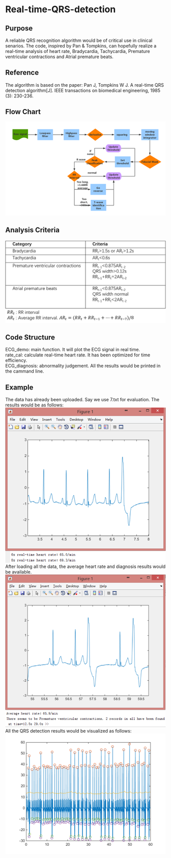 # Real-time-QRS-detection
## Purpose
A reliable QRS recognition algorithm would be of critical use in clinical senarios. The code, inspired by Pan & Tompkins, can hopefully realize a real-time analysis of heart rate, Bradycardia, Tachycardia, Premature ventricular contractions and Atrial premature beats.
## Reference
The algorithm is based on the paper: Pan J, Tompkins W J. A real-time QRS detection algorithm[J]. IEEE transactions on biomedical engineering, 1985 (3): 230-236.
## Flow Chart
![Alt text](/imgs/ECG_detect.png)
## Analysis Criteria
![Alt text](/imgs/criteria.png)
## Code Structure
ECG_demo: main function. It will plot the ECG signal in real time.  
rate_cal: calculate real-time heart rate. It has been optimized for time efficiency.  
ECG_diagnosis: abnormality judgement. All the results would be printed in the cammand line.  
## Example
The data has already been uploaded. Say we use 7.txt for evaluation. The results would be as follows:
![Alt text](/imgs/result_screenshot.png)  
After loading all the data, the average heart rate and diagnosis results would be available.
![Alt text](/imgs/result_screenshot2.png)  
All the QRS detection results would be visualized as follows:
![Alt text](/imgs/result_QRSdetect.png)
